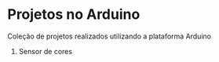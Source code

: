 # Projetos no Arduino
Coleção de projetos realizados utilizando a plataforma Arduino

1. Sensor de cores
